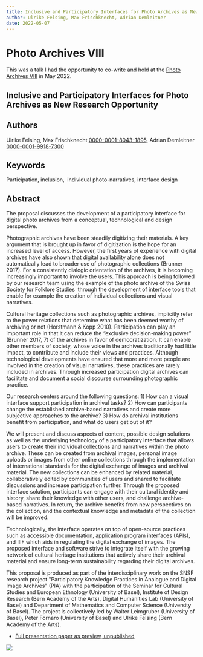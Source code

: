 ```yaml
---
title: Inclusive and Participatory Interfaces for Photo Archives as New Research Opportunity
author: Ulrike Felsing, Max Frischknecht, Adrian Demleitner
date: 2022-05-07
---
```

# Photo Archives VIII
This was a talk I had the opportunity to co-write and hold at the [Photo Archives VIII](https://www.khi.fi.it/en/aktuelles/veranstaltungen/2022/05/photo-archives-viii.php) in May 2022.

## Inclusive and Participatory Interfaces for Photo Archives as New Research Opportunity

## Authors

Ulrike Felsing, Max Frischknecht [0000-0001-8043-1895](https://orcid.org/0000-0001-8043-1895), Adrian Demleitner [0000-0001-9918-7300](https://orcid.org/0000-0001-9918-7300)

## Keywords

Participation, inclusion,  individual photo-narratives, interface design

## Abstract

The proposal discusses the development of a participatory interface for digital photo archives from a conceptual, technological and design perspective.

Photographic archives have been steadily digitizing their materials. A key argument that is brought up in favor of digitization is the hope for an increased level of access. However, the first years of experience with digital archives have also shown that digital availability alone does not automatically lead to broader use of photographic collections (Brunner 2017). For a consistently dialogic orientation of the archives, it is becoming increasingly important to involve the users. This approach is being followed by our research team using the example of the photo archive of the Swiss Society for Folklore Studies  through the development of interface tools that enable for example the creation of individual collections and visual narratives.

Cultural heritage collections such as photographic archives, implicitly refer to the power relations that determine what has been deemed worthy of archiving or not (Horstmann & Kopp 2010). Participation can play an important role in that it can reduce the “exclusive decision-making power” (Brunner 2017, 7) of the archives in favor of democratization. It can enable other members of society, whose voice in the archives traditionally had little impact, to contribute and include their views and practices. Although technological developments have ensured that more and more people are involved in the creation of visual narratives, these practices are rarely included in archives. Through increased participation digital archives can facilitate and document a social discourse surrounding photographic practice.

Our research centers around the following questions: 1) How can a visual interface support participation in archival tasks? 2) How can participants change the established archive-based narratives and create more subjective approaches to the archive? 3) How do archival institutions benefit from participation, and what do users get out of it?

We will present and discuss aspects of content, possible design solutions  as well as the underlying technology of a participatory interface that allows users to create their individual collections and narratives within the photo archive. These can be created from archival images, personal image uploads or images from other online collections through the implementation of international standards for the digital exchange of images and archival material. The new collections can be enhanced by related material, collaboratively edited by communities of users and shared to facilitate discussions and increase participation further. Through the proposed interface solution, participants can engage with their cultural identity and history, share their knowledge with other users, and challenge archive-based narratives. In return, the archive benefits from new perspectives on the collection, and the contextual knowledge and metadata of the collection will be improved.

Technologically, the interface operates on top of open-source practices such as accessible documentation, application program interfaces (APIs), and IIIF which aids in regulating the digital exchange of images. The proposed interface and software strive to integrate itself with the growing network of cultural heritage institutions that actively share their archival material and ensure long-term sustainability regarding their digital archives.

This proposal is produced as part of the interdisciplinary work on the SNSF research project "Participatory Knowledge Practices in Analogue and Digital Image Archives" (PIA) with the participation of the Seminar for Cultural Studies and European Ethnology (University of Basel), Institute of Design Research (Bern Academy of the Arts), Digital Humanities Lab (University of Basel) and Department of Mathematics and Computer Science (University of Basel). The project is collectively led by Walter Leimgruber (University of Basel), Peter Fornaro (University of Basel) and Ulrike Felsing (Bern Academy of the Arts).

- [Full presentation paper as preview, unpublished](files/Paper-Draft_V1.odt)

![](files/photoarchives.gif)